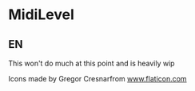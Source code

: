 # MidiLevel

## EN
This won't do much at this point and is heavily wip

Icons made by Gregor Cresnarfrom www.flaticon.com
